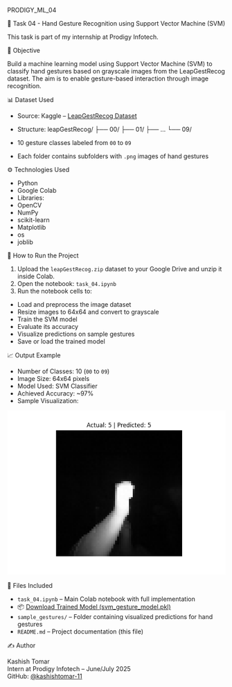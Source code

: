 PRODIGY_ML_04

🎯 Task 04 - Hand Gesture Recognition using Support Vector Machine (SVM)

This task is part of my internship at Prodigy Infotech.

📌 Objective

Build a machine learning model using Support Vector Machine (SVM) to classify hand gestures based on grayscale images from the LeapGestRecog dataset. The aim is to enable gesture-based interaction through image recognition.

 📊 Dataset Used

- Source: Kaggle – [LeapGestRecog Dataset](https://www.kaggle.com/datasets/kmader/leapgestrecog)
- Structure:
leapGestRecog/
├── 00/
├── 01/
├── ...
└── 09/

- 10 gesture classes labeled from `00` to `09`
- Each folder contains subfolders with `.png` images of hand gestures

⚙️ Technologies Used

- Python
- Google Colab
- Libraries:
- OpenCV
- NumPy
- scikit-learn
- Matplotlib
- os
- joblib

🚀 How to Run the Project

1. Upload the `leapGestRecog.zip` dataset to your Google Drive and unzip it inside Colab.
2. Open the notebook: `task_04.ipynb`
3. Run the notebook cells to:
 - Load and preprocess the image dataset
 - Resize images to 64x64 and convert to grayscale
 - Train the SVM model
 - Evaluate its accuracy
 - Visualize predictions on sample gestures
 - Save or load the trained model

📈 Output Example

- Number of Classes: 10 (`00` to `09`)
- Image Size: 64x64 pixels
- Model Used: SVM Classifier
- Achieved Accuracy: ~97%
- Sample Visualization:

![Sample Gesture](sample_gestures/sample_00.png)

📂 Files Included

- `task_04.ipynb` – Main Colab notebook with full implementation
- 📦 [Download Trained Model (svm_gesture_model.pkl)](https://drive.google.com/file/d/1PPNYLDP2Nia91LtKf3hNdY7In5aFsglZ/view?usp=sharing)
- `sample_gestures/` – Folder containing visualized predictions for hand gestures
- `README.md` – Project documentation (this file)

✍️ Author

Kashish Tomar  
Intern at Prodigy Infotech – June/July 2025  
GitHub: [@kashishtomar-11](https://github.com/kashishtomar-11)
